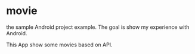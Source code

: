 # movie
the sample Android project example. The goal is show my experience with Android.

This App show some movies based on API.
